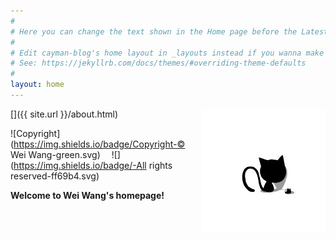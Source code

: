 ```yaml
---
#
# Here you can change the text shown in the Home page before the Latest Posts section.
#
# Edit cayman-blog's home layout in _layouts instead if you wanna make some changes
# See: https://jekyllrb.com/docs/themes/#overriding-theme-defaults
#
layout: home
---
```

[<img src='https://raw.githubusercontent.com/NoNo721/Pictures/master/IMG_4222.JPG' alt="Copyright © Wei Wang" title="Wei Wang" style='float:right;'/>]({{ site.url }}/about.html)

![Copyright](https://img.shields.io/badge/Copyright-© Wei Wang-green.svg) &emsp;![](https://img.shields.io/badge/-All rights reserved-ff69b4.svg) 

**Welcome to Wei Wang's homepage!**

